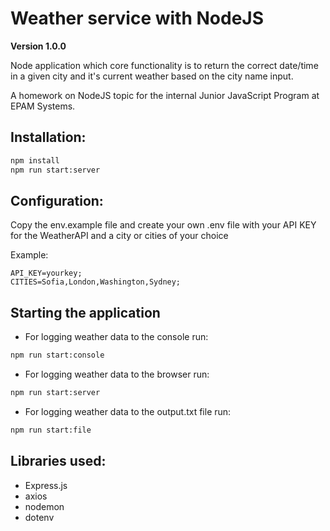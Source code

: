 # Weather service with NodeJS

**Version 1.0.0**

Node application which core functionality is to return the correct date/time in a given city and it's current weather based on the city name input.

A homework on NodeJS topic for the internal Junior JavaScript Program at EPAM Systems.

## Installation:

```bash
npm install
npm run start:server
```

## Configuration:

Copy the env.example file and create your own .env file with your API KEY for the WeatherAPI and a city or cities of your choice

Example:

```
API_KEY=yourkey;
CITIES=Sofia,London,Washington,Sydney;
```

## Starting the application

- For logging weather data to the console run:

```bash
npm run start:console
```

- For logging weather data to the browser run:

```bash
npm run start:server
```

- For logging weather data to the output.txt file run:

```bash
npm run start:file
```

## Libraries used:

- Express.js
- axios
- nodemon
- dotenv
